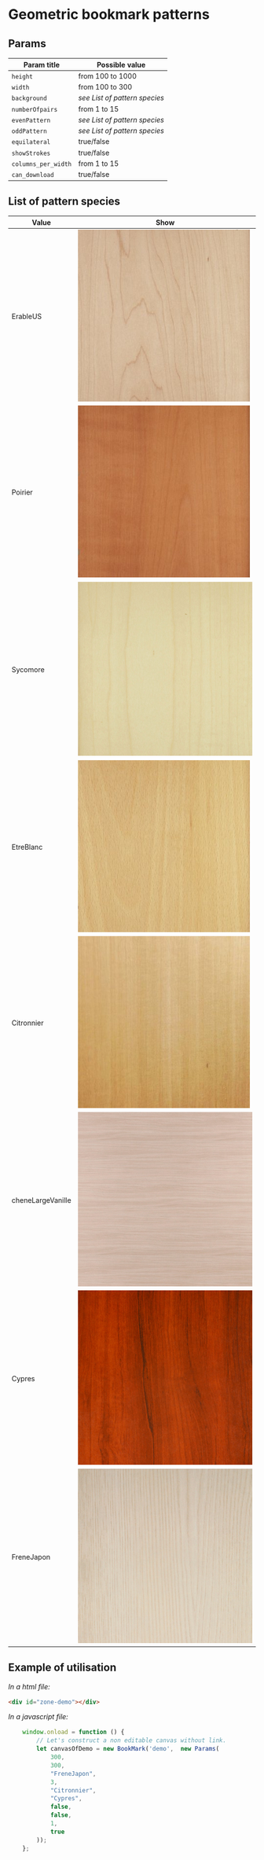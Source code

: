 # Geometric bookmark patterns

## Params

| Param title | Possible value |
| --- | --- | 
| `height` | from 100 to 1000 |
| `width` | from 100 to 300 |
| `background` | _see List of pattern species_ |
| `numberOfpairs` | from 1 to 15 |
| `evenPattern` | _see List of pattern species_ |
| `oddPattern` | _see List of pattern species_ |
| `equilateral` | true/false |
| `showStrokes` | true/false |
| `columns_per_width` | from 1 to 15 |
| `can_download` | true/false |


## List of pattern species

| Value | Show |
| --- | --- |
| ErableUS | ![alt text](dist/images/ErableUS.jpg) |
| Poirier | ![alt text](dist/images/Poirier.jpg) |
| Sycomore | ![alt text](dist/images/Sycomore.jpg) |
| EtreBlanc | ![alt text](dist/images/EtreBlanc.jpg) |
| Citronnier | ![alt text](dist/images/Citronnier.jpg) |
| cheneLargeVanille | ![alt text](dist/images/cheneLargeVanille.jpg) |
| Cypres | ![alt text](dist/images/Cypres.jpg) |
| FreneJapon | ![alt text](dist/images/FreneJapon.jpg) |

## Example of utilisation

_In a html file:_

```html
<div id="zone-demo"></div>
```

_In a javascript file:_

```javascript
    window.onload = function () {
        // Let's construct a non editable canvas without link.
        let canvasOfDemo = new BookMark('demo',  new Params(
            300,
            300,
            "FreneJapon",
            3,
            "Citronnier",
            "Cypres",
            false,
            false,
            1,
            true
        ));
    };
```
